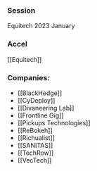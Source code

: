 
### Session
Equitech 2023 January

### Accel
[[Equitech]]

### Companies:
- [[BlackHedge]]
- [[CyDeploy]]
- [[Divaneering Lab]]
- [[Frontline Gig]]
- [[Pickups Technologies]]
- [[ReBokeh]]
- [[Richualist]]
- [[SANITAS]]
- [[TechRow]]
- [[VecTech]]


